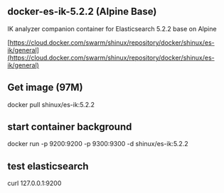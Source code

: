 
## docker-es-ik-5.2.2 (Alpine Base)

IK analyzer companion container for Elasticsearch 5.2.2 base on Alpine

[https://cloud.docker.com/swarm/shinux/repository/docker/shinux/es-ik/general](https://cloud.docker.com/swarm/shinux/repository/docker/shinux/es-ik/general)


## Get image (97M)

  docker pull shinux/es-ik:5.2.2

## start container background

  docker run -p 9200:9200 -p 9300:9300 -d shinux/es-ik:5.2.2

## test elasticsearch

  curl 127.0.0.1:9200
